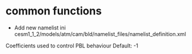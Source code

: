 # common functions 


* Add new namelist ini cesm1_1_2/models/atm/cam/bld/namelist_files/namelist_definition.xml

<entry id="met_blc_factor" type="real(10)"  category="dyn_fv_off"
       group="metdata_nl" valid_values="" >
Coefficients used to control PBL behaviour
Default: -1
</entry>

